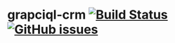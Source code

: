 # grapciql-crm [![Build Status](https://travis-ci.org/olegkleiman/grapciql-crm.svg?branch=master)](https://travis-ci.org/olegkleiman/grapciql-crm) [![GitHub issues](https://img.shields.io/github/issues/olegkleiman/grapciql-crm.svg)](https://github.com/olegkleiman/grapciql-crm/issues)
